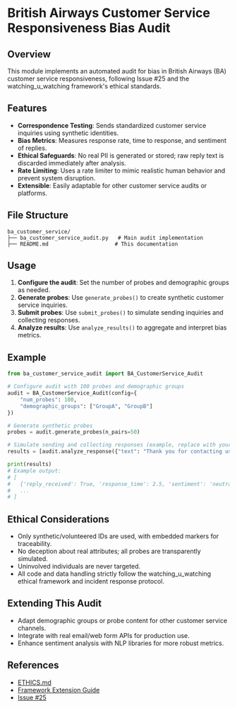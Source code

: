 # British Airways Customer Service Responsiveness Bias Audit

## Overview
This module implements an automated audit for bias in British Airways (BA) customer service responsiveness, following Issue #25 and the watching_u_watching framework's ethical standards.

## Features
- **Correspondence Testing**: Sends standardized customer service inquiries using synthetic identities.
- **Bias Metrics**: Measures response rate, time to response, and sentiment of replies.
- **Ethical Safeguards**: No real PII is generated or stored; raw reply text is discarded immediately after analysis.
- **Rate Limiting**: Uses a rate limiter to mimic realistic human behavior and prevent system disruption.
- **Extensible**: Easily adaptable for other customer service audits or platforms.

## File Structure
```
ba_customer_service/
├── ba_customer_service_audit.py   # Main audit implementation
├── README.md                     # This documentation
```

## Usage
1. **Configure the audit**: Set the number of probes and demographic groups as needed.
2. **Generate probes**: Use `generate_probes()` to create synthetic customer service inquiries.
3. **Submit probes**: Use `submit_probes()` to simulate sending inquiries and collecting responses.
4. **Analyze results**: Use `analyze_results()` to aggregate and interpret bias metrics.

## Example
```python
from ba_customer_service_audit import BA_CustomerService_Audit

# Configure audit with 100 probes and demographic groups
audit = BA_CustomerService_Audit(config={
    "num_probes": 100,
    "demographic_groups": ["GroupA", "GroupB"]
})

# Generate synthetic probes
probes = audit.generate_probes(n_pairs=50)

# Simulate sending and collecting responses (example, replace with your method)
results = [audit.analyze_response({"text": "Thank you for contacting us.", "response_time": 2.5}) for _ in probes]

print(results)
# Example output:
# [
#   {'reply_received': True, 'response_time': 2.5, 'sentiment': 'neutral'},
#   ...
# ]
```

## Ethical Considerations
- Only synthetic/volunteered IDs are used, with embedded markers for traceability.
- No deception about real attributes; all probes are transparently simulated.
- Uninvolved individuals are never targeted.
- All code and data handling strictly follow the watching_u_watching ethical framework and incident response protocol.

## Extending This Audit
- Adapt demographic groups or probe content for other customer service channels.
- Integrate with real email/web form APIs for production use.
- Enhance sentiment analysis with NLP libraries for more robust metrics.

## References
- [ETHICS.md](../../ETHICS.md)
- [Framework Extension Guide](../../how_to_apply_guide/extending_framework.md)
- [Issue #25](https://github.com/genaforvena/watching_u_watching/issues/25)
